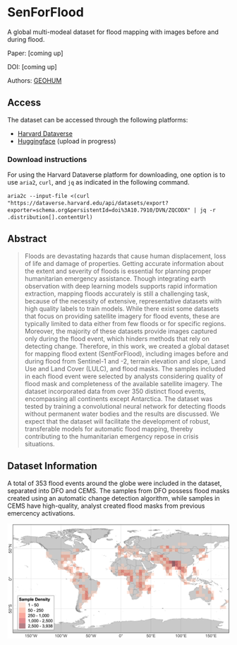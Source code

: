 # SenForFlood

A global multi-modeal dataset for flood mapping with images before and during flood.

Paper: [coming up]

DOI: [coming up]

Authors: [GEOHUM](https://geohum.eu)

## Access

The dataset can be accessed through the following platforms:
  - [Harvard Dataverse](https://doi.org/10.7910/DVN/ZQCODX)
  - [Huggingface](https://huggingface.co/datasets/matosak/SenForFlood) (upload in progress)

### Download instructions

For using the Harvard Dataverse platform for downloading, one option is to use `aria2`, `curl`, and `jq` as indicated in the following command.

```
aria2c --input-file <(curl "https://dataverse.harvard.edu/api/datasets/export?exporter=schema.org&persistentId=doi%3A10.7910/DVN/ZQCODX" | jq -r .distribution[].contentUrl)
```


## Abstract

> Floods are devastating hazards that cause human displacement, loss of life and damage of properties. Getting accurate information about the extent and severity of floods is essential for planning proper humanitarian emergency assistance. Though integrating earth observation with deep learning models supports rapid information extraction, mapping floods accurately is still a challenging task, because of the necessity of extensive, representative datasets with high quality labels to train models. While there exist some datasets that focus on providing satellite imagery for flood events, these are typically limited to data either from few floods or for specific regions. Moreover, the majority of these datasets provide images captured only during the flood event, which hinders methods that rely on detecting change. Therefore, in this work, we created a global dataset for mapping flood extent (SentForFlood), including images before and during flood from Sentinel-1 and -2, terrain elevation and slope, Land Use and Land Cover (LULC), and flood masks. The samples included in each flood event were selected by analysts considering quality of flood mask and completeness of the available satellite imagery. The dataset incorporated data from over 350 distinct flood events, encompassing all continents except Antarctica. The dataset was tested by training a convolutional neural network for detecting floods without permanent water bodies and the results are discussed. We expect that the dataset will facilitate the development of robust, transferable models for automatic flood mapping, thereby contributing to the humanitarian emergency repose in crisis situations.

## Dataset Information

A total of 353 flood events around the globe were included in the dataset, separated into DFO and CEMS. The samples from DFO possess flood masks created using an automatic change detection algorithm, while samples in CEMS have high-quality, analyst created flood masks from previous emercency activations.

![Dataset Sample Density](Images/DensityPlot.png)